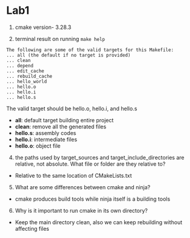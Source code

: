 # Lab1
1. cmake version- 3.28.3

2. terminal result on running `make help`

``` 
The following are some of the valid targets for this Makefile:
... all (the default if no target is provided)
... clean
... depend
... edit_cache
... rebuild_cache
... hello_world
... hello.o
... hello.i
... hello.s 
```
The valid target should be hello.o, hello.i, and hello.s
* **all**: default target building entire project
* **clean**: remove all the generated files
* **hello.s**: assembly codes
* **hello.i**: intermediate files
* **hello.o**: object file

4. the paths used by target_sources and target_include_directories are relative, not absolute. What file or folder are they relative to?
* Relative to the same location of CMakeLists.txt

5. What are some differences between cmake and ninja?
* cmake produces build tools while ninja itself is a building tools

6. Why is it important to run cmake in its own directory?
* Keep the main directory clean, also we can keep rebuilding without affecting files

